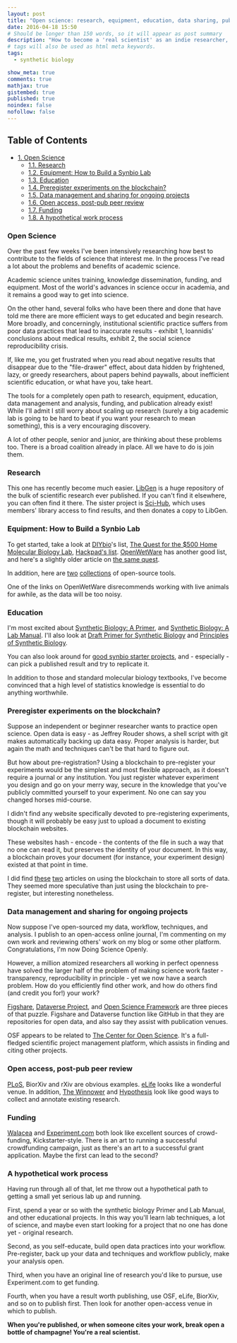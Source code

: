 ```yaml
---
layout: post
title: "Open science: research, equipment, education, data sharing, publication, funding"
date: 2016-04-18 15:50
# Should be longer than 150 words, so it will appear as post summary
description: "How to become a 'real scientist' as an indie researcher, and how to practice open science 'from farm to market'"
# tags will also be used as html meta keywords.
tags:
  - synthetic biology

show_meta: true
comments: true
mathjax: true
gistembed: true
published: true
noindex: false
nofollow: false
---
```


<div id="table-of-contents">
<h2>Table of Contents</h2>
<div id="text-table-of-contents">
<ul>
<li><a href="#orgheadline1">1. Open Science</a>
<ul>
<li><a href="#orgheadline2">1.1. Research</a></li>
<li><a href="#orgheadline3">1.2. Equipment: How to Build a Synbio Lab</a></li>
<li><a href="#orgheadline4">1.3. Education</a></li>
<li><a href="#orgheadline5">1.4. Preregister experiments on the blockchain?</a></li>
<li><a href="#orgheadline6">1.5. Data management and sharing for ongoing projects</a></li>
<li><a href="#orgheadline7">1.6. Open access, post-pub peer review</a></li>
<li><a href="#orgheadline8">1.7. Funding</a></li>
<li><a href="#orgheadline9">1.8. A hypothetical work process</a></li>
</ul>
</li>
</ul>
</div>
</div>

### Open Science

Over the past few weeks I've been intensively researching how best to contribute to the fields of science that interest me.
In the process I've read a lot about the problems and benefits of academic science.

Academic science unites training, knowledge dissemination, funding, and equipment. Most of the world's advances in science
occur in academia, and it remains a good way to get into science.

On the other hand, several folks who have been there and done that have told me there are more efficient ways to get educated
and begin research. More broadly, and concerningly, institutional scientific practice suffers from poor data practices
that lead to inaccurate results - exhibit 1, Ioannidis' conclusions about medical results, exhibit 2, the social science 
reproducibility crisis.

If, like me, you get frustrated when you read about negative results that disappear
due to the "file-drawer" effect, about data hidden by frightened, lazy, or greedy researchers, about papers behind
paywalls, about inefficient scientific education, or what have you, take heart.

The tools for a completely open path to research, equipment, education, data management and analysis, funding,
and publication already exist! While I'll admit I still worry about scaling up research (surely a big academic lab is going to be hard
to beat if you want your research to mean something), this is a very encouraging discovery.

A lot of other people, senior and junior, are thinking about these problems too. There is a broad coalition already
in place. All we have to do is join them.

### Research

This one has recently become much easier. [LibGen](http://libgen.io) is a huge repository of the bulk of scientific research
ever published. If you can't find it elsewhere, you can often find it there. The sister project is [Sci-Hub](http://sci-hub.io),
which uses members' library access to find results, and then donates a copy to LibGen.

### Equipment: How to Build a Synbio Lab

To get started, take a look at [DIYbio](http://diy-bio.com/diybio-lab-equipment/)'s list, [The Quest for the $500 Home Molecular Biology Lab](http://www.mlo-online.com/the-quest-for-the-500-home-molecular-biology-laboratory.php), [Hackpad's list](https://hackpad.com/ep/pad/static/51UIsplVYrd).
[OpenWetWare](http://openwetware.org/wiki/DIYbio/FAQ/Equipment) has another good list, and here's a slightly older article on [the same quest](http://scienceblogs.com/worldsfair/2009/04/09/using-ebay-to-set-up-a-molecul/).

In addition, here are [two](http://collections.plos.org/open-source-toolkit-hardware) [collections](http://www.thingiverse.com/jpearce/collections/open-source-scientific-tools) of open-source tools.

One of the links on OpenWetWare disrecommends working with live animals for awhile, as the data will be too noisy.

### Education

I'm most excited about [Synthetic Biology: A Primer](http://www.amazon.com/Synthetic-Biology-Paul-S-Freemont/dp/1848168632), and [Synthetic Biology: A Lab Manual](http://www.amazon.com/Synthetic-Biology-A-Lab-Manual/dp/9814579548).
I'll also look at [Draft Primer for Synthetic Biology](http://openwetware.org/images/3/3d/SB_Primer_100707.pdf) and [Principles of Synthetic Biology](https://www.edx.org/course/principles-synthetic-biology-mitx-20-305x).

You can also look around for [good synbio starter projects](http://onlinelibrary.wiley.com/doi/10.1002/bmb.20352/epdf), and - especially - can pick a published result and try to replicate it.

In addition to those and standard molecular biology textbooks, I've become convinced that a high level of statistics knowledge
is essential to do anything worthwhile.

### Preregister experiments on the blockchain?

Suppose an independent or beginner researcher wants to practice open science.
Open data is easy - as Jeffrey Rouder shows, a shell script with git makes automatically backing up data easy.
Proper analysis is harder, but again the math and techniques can't be that hard to figure out.

But how about pre-registration? Using a blockchain to pre-register your experiments would be
the simplest and most flexible approach, as it doesn't require a journal or any institution. You just register
whatever experiment you design and go on your merry way, secure in the knowledge that you've publicly committed
yourself to your experiment. No one can say you changed horses mid-course.

I didn't find any website specifically devoted to pre-registering experiments, though it will probably be easy
just to upload a document to existing blockchain websites.

These websites hash - encode - the contents of the file in such a way that no one can read it, but preserves the identity of your document.
In this way, a blockchain proves your document (for instance, your experiment design) existed at that point in time.

I did find [these](https://db.erisindustries.com/science/2016/03/14/blockchains-and-science/) [two](https://db.erisindustries.com//science/2016/03/15/chains-and-science-how-to/) articles on using the blockchain to store all sorts of data. They seemed more speculative than just
using the blockchain to pre-register, but interesting nonetheless.

### Data management and sharing for ongoing projects

Now suppose I've open-sourced my data, workflow, techniques, and analysis. I publish to an open-access online journal,
I'm commenting on my own work and reviewing others' work on my blog or some other platform. Congratulations, I'm now
Doing Science Openly.

However, a million atomized researchers all working in perfect openness have solved the larger half of the problem
of making science work faster - transparency, reproducibility in principle - yet we now have a search problem.
How do you efficiently find other work, and how do others find (and credit you for!) your work?

[Figshare](https://figshare.com/), [Dataverse Project](http://dataverse.org/), and [Open Science Framework](https://osf.io/) are three pieces of that puzzle.
Figshare and Dataverse function like GitHub in that they are repositories for open data, and
also say they assist with publication venues.

OSF appears to be related to [The Center for Open Science](https://cos.io/). It's a full-fledged scientific project management
platform, which assists in finding and citing other projects.

### Open access, post-pub peer review

[PLoS](https://www.plos.org/open-access/), BiorXiv and rXiv are obvious examples. [eLife](https://elifesciences.org/) looks like a wonderful venue.
In addition, [The Winnower](https://thewinnower.com/) and [Hypothesis](https://hypothes.is/) look like good ways to collect and annotate existing research.

### Funding

[Walacea](https://walacea.com/) and [Experiment.com](https://Experiment.com) both look like excellent sources of crowd-funding, Kickstarter-style.
There is an art to running a successful crowdfunding campaign, just as there's an art to a successful grant application.
Maybe the first can lead to the second?

### A hypothetical work process

Having run through all of that, let me throw out a hypothetical path to getting a small yet serious lab up and running.

First, spend a year or so with the synthetic biology Primer and Lab Manual, and other educational 
projects. In this way you'll learn lab techniques, a lot of science, and maybe even start looking for
a project that no one has done yet - original research.

Second, as you self-educate, build open data practices into your workflow. Pre-register, back up your data
and techniques and workflow publicly, make your analysis open.

Third, when you have an original line of research you'd like to pursue, use Experiment.com to get funding.

Fourth, when you have a result worth publishing, use OSF, eLife, BiorXiv, and so on to publish first.
Then look for another open-access venue in which to publish. 

**When you're published, or when someone cites your work, break open a bottle of champagne! You're a real scientist.**
